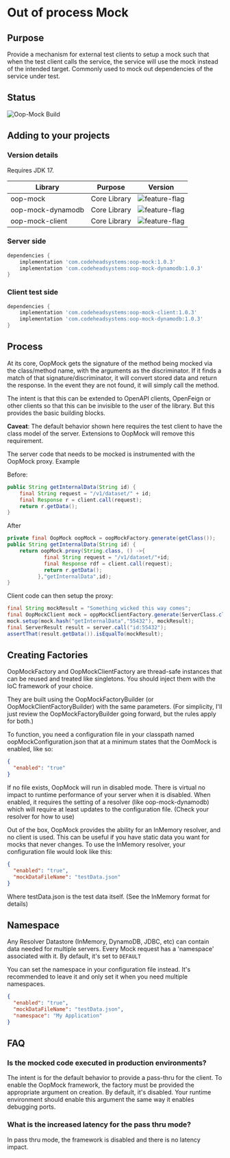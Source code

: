 # Out of process Mock

## Purpose

Provide a mechanism for external test clients to setup a mock such that when the
test client calls the service, the service will use the mock instead of the
intended target. Commonly used to mock out dependencies of the service under
test.

## Status
![Oop-Mock Build](https://github.com/wolpert/oop-mock/actions/workflows/gradle.yml/badge.svg)

## Adding to your projects

### Version details

Requires JDK 17.


| Library           | Purpose                           | Version                                                                                       |
|-------------------|-----------------------------------|-----------------------------------------------------------------------------------------------|
| oop-mock          | Core Library                      | ![feature-flag](https://img.shields.io/maven-central/v/com.codeheadsystems/oop-mock)          |
| oop-mock-dynamodb | Core Library                      | ![feature-flag](https://img.shields.io/maven-central/v/com.codeheadsystems/oop-mock-dynamodb) |
| oop-mock-client   | Core Library                      | ![feature-flag](https://img.shields.io/maven-central/v/com.codeheadsystems/oop-mock-client)   |


### Server side

```groovy
dependencies {
    implementation 'com.codeheadsystems:oop-mock:1.0.3'
    implementation 'com.codeheadsystems:oop-mock-dynamodb:1.0.3'
}
```

### Client test side

```groovy
dependencies {
    implementation 'com.codeheadsystems:oop-mock-client:1.0.3'
    implementation 'com.codeheadsystems:oop-mock-dynamodb:1.0.3'
}
```

## Process

At its core, OopMock gets the signature of the method being mocked via the
class/method name, with the arguments as the discriminator. If it finds a match
of that signature/discriminator, it will convert stored data and return the
response. In the event they are not found, it will simply call the method.

The intent is that this can be extended to OpenAPI clients, OpenFeign or other
clients so that this can be invisible to the user of the library. But this
provides the basic building blocks.

**Caveat**: The default behavior shown here requires the test client to have the
class model of the server. Extensions to OopMock will remove this requirement.

The server code that needs to be mocked is instrumented with the OopMock proxy.
Example

Before:

```java
public String getInternalData(String id) {
    final String request = "/v1/dataset/" + id;
    final Response r = client.call(request);
    return r.getData();
}
```

After

```java
private final OopMock oopMock = oopMockFactory.generate(getClass());
public String getInternalData(String id) {
    return oopMock.proxy(String.class, () ->{
            final String request = "/v1/dataset/"+id;
            final Response rdf = client.call(request);
            return r.getData();
          },"getInternalData",id);
}
```

Client code can then setup the proxy:

```java
final String mockResult = "Something wicked this way comes";
final OopMockClient mock = oppMockClientFactory.generate(ServerClass.class);
mock.setup(mock.hash("getInternalData","55432"), mockResult);
final ServerResult result = server.call("id:55432");
assertThat(result.getData()).isEqualTo(mockResult);
```

## Creating Factories

OopMockFactory and OopMockClientFactory are thread-safe instances that can be
reused and treated like singletons. You should inject them with the IoC
framework of your choice.

They are built using the OopMockFactoryBuilder (or OopMockClientFactoryBuilder)
with the same parameters. (For simplicity, I'll just review the
OopMockFactoryBuilder going forward, but the rules apply for both.)

To function, you need a configuration file in your classpath named
oopMockConfiguration.json that at a minimum states that the OomMock is enabled,
like so:

```json
{
  "enabled": "true"
}
```

If no file exists, OopMock will run in disabled mode. There is virtual no impact
to runtime performance of your server when it is disabled. When enabled, it
requires the setting of a resolver (like oop-mock-dynamodb) which will require
at least updates to the configuration file.
(Check your resolver for how to use)

Out of the box, OopMock provides the ability for an InMemory resolver, and no
client is used. This can be useful if you have static data you want for mocks
that never changes. To use the InMemory resolver, your configuration file would
look like this:

```json
{
  "enabled": "true",
  "mockDataFileName": "testData.json"
}
```

Where testData.json is the test data itself. (See the InMemory format for
details)

## Namespace

Any Resolver Datastore (InMemory, DynamoDB, JDBC, etc) can contain data needed
for multiple servers. Every Mock request has a 'namespace' associated with it.
By default, it's set to ```DEFAULT```

You can set the namespace in your configuration file instead. It's recommended
to leave it and only set it when you need multiple namespaces.

```json
{
  "enabled": "true",
  "mockDataFileName": "testData.json",
  "namespace": "My Application"
}
```

## FAQ

### Is the mocked code executed in production environments?

The intent is for the default behavior to provide a pass-thru for the client. To
enable the OopMock framework, the factory must be provided the appropriate
argument on creation. By default, it's disabled. Your runtime environment should
enable this argument the same way it enables debugging ports.

### What is the increased latency for the pass thru mode?

In pass thru mode, the framework is disabled and there is no latency impact.
